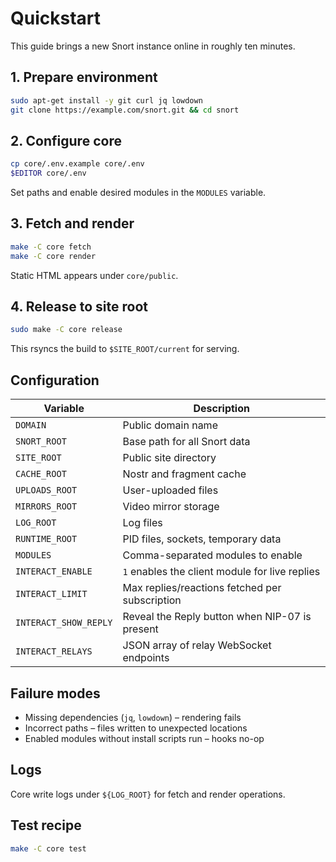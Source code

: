# Quickstart

This guide brings a new Snort instance online in roughly ten minutes.

## 1. Prepare environment

```bash
sudo apt-get install -y git curl jq lowdown
git clone https://example.com/snort.git && cd snort
```

## 2. Configure core

```bash
cp core/.env.example core/.env
$EDITOR core/.env
```

Set paths and enable desired modules in the `MODULES` variable.

## 3. Fetch and render

```bash
make -C core fetch
make -C core render
```

Static HTML appears under `core/public`.

## 4. Release to site root

```bash
sudo make -C core release
```

This rsyncs the build to `$SITE_ROOT/current` for serving.

## Configuration

| Variable | Description |
|----------|-------------|
| `DOMAIN` | Public domain name |
| `SNORT_ROOT` | Base path for all Snort data |
| `SITE_ROOT` | Public site directory |
| `CACHE_ROOT` | Nostr and fragment cache |
| `UPLOADS_ROOT` | User-uploaded files |
| `MIRRORS_ROOT` | Video mirror storage |
| `LOG_ROOT` | Log files |
| `RUNTIME_ROOT` | PID files, sockets, temporary data |
| `MODULES` | Comma-separated modules to enable |
| `INTERACT_ENABLE` | `1` enables the client module for live replies |
| `INTERACT_LIMIT` | Max replies/reactions fetched per subscription |
| `INTERACT_SHOW_REPLY` | Reveal the Reply button when NIP-07 is present |
| `INTERACT_RELAYS` | JSON array of relay WebSocket endpoints |

## Failure modes

* Missing dependencies (`jq`, `lowdown`) – rendering fails
* Incorrect paths – files written to unexpected locations
* Enabled modules without install scripts run – hooks no-op

## Logs

Core write logs under `${LOG_ROOT}` for fetch and render operations.

## Test recipe

```bash
make -C core test
```
